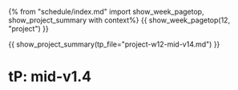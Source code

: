 {% from "schedule/index.md" import show_week_pagetop, show_project_summary with context%}
{{ show_week_pagetop(12, "project") }}

{{ show_project_summary(tp_file="project-w12-mid-v14.md") }}

# tP: mid-v1.4

<include src="../../admin/project-w12-mid-v14.md#body" />